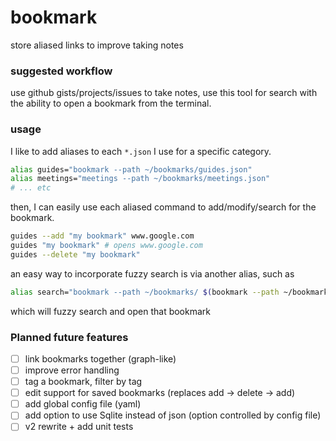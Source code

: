 # bookmark

store aliased links to improve taking notes

### suggested workflow

use github gists/projects/issues to take notes, use this tool for search with the
ability to open a bookmark from the terminal.

### usage

I like to add aliases to each `*.json` I use for a specific category.

```bash
alias guides="bookmark --path ~/bookmarks/guides.json"
alias meetings="meetings --path ~/bookmarks/meetings.json"
# ... etc
```

then, I can easily use each aliased command to add/modify/search for the bookmark.

```bash
guides --add "my bookmark" www.google.com
guides "my bookmark" # opens www.google.com
guides --delete "my bookmark"
```

an easy way to incorporate fuzzy search is via another alias, such as

```bash 
alias search="bookmark --path ~/bookmarks/ $(bookmark --path ~/bookmarks/ --all | fzf | cut -f 1)"
```

which will fuzzy search and open that bookmark


### Planned future features

- [ ] link bookmarks together (graph-like)
- [ ] improve error handling
- [ ] tag a bookmark, filter by tag
- [ ] edit support for saved bookmarks (replaces add -> delete -> add)
- [ ] add global config file (yaml)
- [ ] add option to use Sqlite instead of json (option controlled by config file)
- [ ] v2 rewrite + add unit tests
